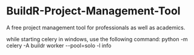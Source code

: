 # BuildR-Project-Management-Tool
A free project management tool for professionals as well as academics.

while starting celery in windows, use the following command:
python -m celery -A buildr worker --pool=solo -l info